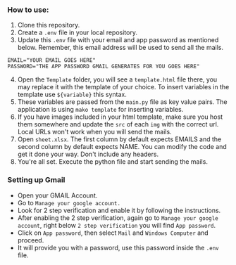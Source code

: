 ### How to use: ###
 1. Clone this repository.
 2. Create a `.env` file in your local repository.
 3. Update this `.env` file with your email and app password as mentioned below. Remember, this email address will be used to send all the mails.
 ```
EMAIL="YOUR EMAIL GOES HERE"
PASSWORD="THE APP PASSWORD GMAIL GENERATES FOR YOU GOES HERE"
 ```
4. Open the `Template` folder, you will see a `template.html` file there, you may replace it with the template of your choice. To insert variables in the template use `${variable}` this syntax.
5. These variables are passed from the `main.py` file as key value pairs. The application is using `mako template` for inserting variables.
6. If you have images included in your html template, make sure you host them somewhere and update the `src` of each `img` with the correct url. Local URLs won't work when you will send the mails.
7. Open `sheet.xlsx`. The first column by default expects EMAILS and the second column by default expects NAME. You can modify the code and get it done your way. Don't include any headers.
8. You're all set. Execute the python file and start sending the mails.

### Setting up Gmail ###
- Open your GMAIL Account.
- Go to `Manage your google account.`
- Look for 2 step verification and enable it by following the instructions.
- After enabling the 2 step verification, again go to `Manage your google account`, right below `2 step verification` you will find `App password`.
- Click on `App password`, then select `Mail` and `Windows Computer` and proceed.
- It will provide you with a password, use this password inside the `.env` file.